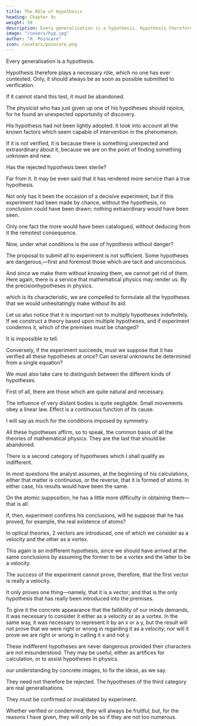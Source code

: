 ```yaml
---
title: The Rôle of Hypothesis
heading: Chapter 9c
weight: 50
description: Every generalisation is a hypothesis. Hypothesis therefore plays a necessary rôle, which no one has ever contested
image: "/covers/hyp.jpg"
author: "H. Poincare"
icon: /avatars/poincare.png
---
```



Every generalisation is a hypothesis. 

Hypothesis therefore plays a necessary rôle, which no one has ever contested. Only, it should always be as soon as possible submitted to verification.

If it cannot stand this test, it must be abandoned. 

<!-- This is,
indeed, what is generally done; but sometimes with a certain impatience. Ah well! this impatience is not justified.  -->

The physicist who has just given up one of his hypotheses should rejoice, for he found an unexpected opportunity of discovery. 

His hypothesis had not been lightly adopted. It took into account all the known factors which seem capable of intervention in the phenomenon. 

If it is not verified, it is because there is something unexpected and extraordinary about it, because we are on the point of finding something unknown and new. 

Has the rejected hypothesis been sterile? 

Far from it. It may be even said that it has rendered more service than a true hypothesis.

Not only has it been the occasion of a decisive experiment, but if this experiment had been made by chance, without the hypothesis, no conclusion could have been drawn; nothing extraordinary would have been seen.

Only one fact the more would have been catalogued, without deducing from it the remotest consequence.


Now, under what conditions is the use of hypothesis without danger? 

The proposal to submit all to experiment is not sufficient. Some hypotheses are dangerous,—first and foremost those which are tacit and unconscious.

And since we make them without knowing them, we cannot get rid of them. Here again, there is a service that mathematical physics may render us. By the precisionhypotheses in physics.

which is its characteristic, we are compelled to formulate all the hypotheses that we would unhesitatingly make without its aid. 

Let us also notice that it is important not to multiply hypotheses indefinitely. If we construct a theory based upon multiple hypotheses, and if experiment condemns it, which of the premises must be changed? 

It is impossible to tell. 

Conversely, if the experiment succeeds, must we suppose that it has verified all these hypotheses at once? Can several unknowns be determined from a single equation?

We must also take care to distinguish between the different kinds of hypotheses. 

First of all, there are those which are quite natural and necessary. 

The influence of very distant bodies is quite negligible. Small movements obey a linear law. Effect is a continuous function of its cause. 

I will say as much for the conditions imposed by symmetry. 

All these hypotheses affirm, so to speak, the common basis of all the theories of mathematical physics. They are the last that should be abandoned. 

There is a second category of hypotheses which I shall qualify as indifferent.

In most questions the analyst assumes, at the beginning of his calculations, either that matter is continuous, or the reverse, that it is formed of atoms. In either case, his results would have been the same. 

On the atomic supposition, he has a little more difficulty in obtaining them—that is all. 

If, then, experiment confirms his conclusions, will he suppose that he has proved, for example, the real existence of atoms?

In optical theories, 2 vectors are introduced, one of which we consider as a velocity and the other as a vortex.

This again is an indifferent hypothesis, since we should have arrived at the same conclusions by assuming the
former to be a vortex and the latter to be a velocity.

The success of the experiment cannot prove, therefore, that the first vector is really a velocity. 

It only proves one thing—namely, that it is a vector; and that is the only hypothesis that has really been introduced into the premises. 

To give it the concrete appearance that the fallibility of our minds demands, it was necessary to consider it either as a velocity or as a vortex. In the same
way, it was necessary to represent it by an x or a y, but the result will not prove that we were right or wrong in regarding it as a velocity; nor will it prove we are right
or wrong in calling it x and not y.

These indifferent hypotheses are never dangerous provided their characters are not misunderstood. They may be useful, either as artifices for calculation, or to assist hypotheses in physics.

our understanding by concrete images, to fix the ideas, as we say. 

They need not therefore be rejected. The hypotheses of the third category are real generalisations.

They must be confirmed or invalidated by experiment.

Whether verified or condemned, they will always be fruitful; but, for the reasons I have given, they will only be
so if they are not too numerous.


